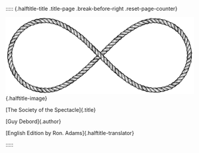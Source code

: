 ::::: {.halftitle-title .title-page .break-before-right .reset-page-counter}

![](images/infinity-rope.svg){.halftitle-image}

[The Society of the Spectacle]{.title}

[Guy Debord]{.author}

[English Edition by Ron. Adams]{.halftitle-translator}

:::::

